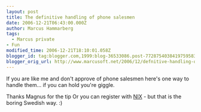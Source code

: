 ```yaml
---
layout: post
title: The definitive handling of phone salesmen
date: 2006-12-21T06:43:00.000Z
author: Marcus Hammarberg
tags:
  - Marcus private
- Fun
modified_time: 2006-12-21T18:10:01.058Z
blogger_id: tag:blogger.com,1999:blog-36533086.post-7728754038419759583
blogger_orig_url: http://www.marcusoft.net/2006/12/defnitive-handling-of-phone-salesmen.html
---
```



If you are like me and don't approve of phone salesmen here's one
way to handle them... if you can hold you're giggle.

Thanks Magnus for the tip
Or you can register with [NIX](http://www.nix.nu/) - but that is the
boring Swedish way. :)
